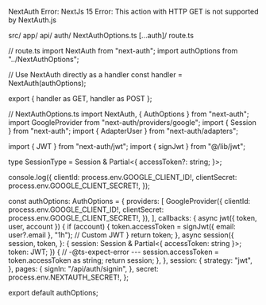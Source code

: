 NextAuth Error:
NextJs 15
Error: This action with HTTP GET is not supported by NextAuth.js

src/
app/
api/
auth/
NextAuthOptions.ts
[...auth]/
route.ts

// route.ts
import NextAuth from "next-auth";
import authOptions from "../NextAuthOptions";

// Use NextAuth directly as a handler
const handler = NextAuth(authOptions);

export { handler as GET, handler as POST };

// NextAuthOptions.ts
import NextAuth, { AuthOptions } from "next-auth";
import GoogleProvider from "next-auth/providers/google";
import { Session } from "next-auth";
import { AdapterUser } from "next-auth/adapters";

import { JWT } from "next-auth/jwt";
import { signJwt } from "@/lib/jwt";

type SessionType = Session &
Partial<{
accessToken?: string;
}>;

console.log({
clientId: process.env.GOOGLE_CLIENT_ID!,
clientSecret: process.env.GOOGLE_CLIENT_SECRET!,
});

const authOptions: AuthOptions = {
providers: [
GoogleProvider({
clientId: process.env.GOOGLE_CLIENT_ID!,
clientSecret: process.env.GOOGLE_CLIENT_SECRET!,
}),
],
callbacks: {
async jwt({ token, user, account }) {
if (account) {
token.accessToken = signJwt({ email: user?.email }, "1h"); // Custom JWT
}
return token;
},
async session({
session,
token,
}: {
session: Session & Partial<{ accessToken: string }>;
token: JWT;
}) {
// -@ts-expect-error ---
session.accessToken = token.accessToken as string;
return session;
},
},
session: {
strategy: "jwt",
},
pages: {
signIn: "/api/auth/signin",
},
secret: process.env.NEXTAUTH_SECRET!,
};

export default authOptions;
